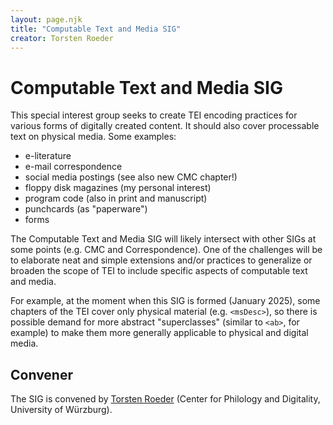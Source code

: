 ```yaml
---
layout: page.njk
title: "Computable Text and Media SIG"
creator: Torsten Roeder
---
```

# Computable Text and Media SIG

This special interest group seeks to create TEI encoding practices for various forms of digitally created content. It should also cover processable text on
physical media. Some examples:

- e-literature
- e-mail correspondence
- social media postings (see also new CMC chapter!)
- floppy disk magazines (my personal interest)
- program code (also in print and manuscript)
- punchcards (as "paperware")
- forms

The Computable Text and Media SIG will likely intersect with other SIGs at some points (e.g. CMC and Correspondence). One of the challenges will be to elaborate
neat and simple extensions and/or practices to generalize or broaden the
scope of TEI to include specific aspects of computable text and media.

For example, at the moment when this SIG is formed (January 2025), some chapters of the TEI cover only physical material (e.g. `<msDesc>`), so there is possible demand for more abstract "superclasses" (similar to `<ab>`, for example) to make them more generally applicable to physical and digital media.


## Convener
The SIG is convened by [Torsten Roeder](https://www.uni-wuerzburg.de/zpd/zentrum/team/roeder-torsten/) (Center for Philology and Digitality, University of Würzburg).






